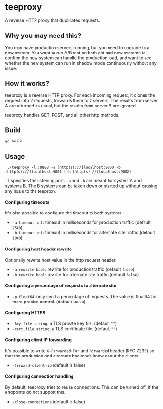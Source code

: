 teeproxy
=========

A reverse HTTP proxy that duplicates requests.

Why you may need this?
----------------------

You may have production servers running, but you need to upgrade to a new system. You want to run A/B test on both old and new systems to confirm the new system can handle the production load, and want to see whether the new system can run in shadow mode continuously without any issue.

How it works?
-------------

teeproxy is a reverse HTTP proxy. For each incoming request, it clones the request into 2 requests, forwards them to 2 servers. The results from server A are returned as usual, but the results from server B are ignored.

teeproxy handles GET, POST, and all other http methods.

Build
-------------

```
go build
```

Usage
-------------

```
 ./teeproxy -l :8888 -a [http(s)://]localhost:9000 -b [http(s)://]localhost:9001 [-b [http(s)://]localhost:9002]
```

`-l` specifies the listening port. `-a` and `-b` are meant for system A and systems B. The B systems can be taken down or started up without causing any issue to the teeproxy.

#### Configuring timeouts ####
 
It's also possible to configure the timeout to both systems

*  `-a.timeout int`: timeout in milliseconds for production traffic (default `2500`)
*  `-b.timeout int`: timeout in milliseconds for alternate site traffic (default `1000`)

#### Configuring host header rewrite ####

Optionally rewrite host value in the http request header.

*  `-a.rewrite bool`: rewrite for production traffic (default `false`)
*  `-b.rewrite bool`: rewrite for alternate site traffic (default `false`)
 
#### Configuring a percentage of requests to alternate site ####

*  `-p float64`: only send a percentage of requests. The value is float64 for more precise control. (default `100.0`)

#### Configuring HTTPS ####

*  `-key.file string`: a TLS private key file. (default `""`)
*  `-cert.file string`: a TLS certificate file. (default `""`)

#### Configuring client IP forwarding ####

It's possible to write `X-Forwarded-For` and `Forwarded` header (RFC 7239) so
that the production and alternate backends know about the clients:

*  `-forward-client-ip` (default is false)

#### Configuring connection handling ####

By default, teeproxy tries to reuse connections. This can be turned off, if the
endpoints do not support this.

*  `-close-connections` (default is false)
